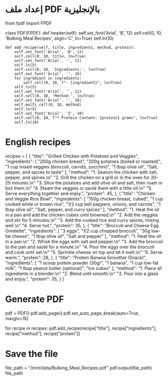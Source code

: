 # إعداد ملف PDF بالإنجليزية
from fpdf import FPDF

class PDF(FPDF):
    def header(self):
        self.set_font('Arial', 'B', 12)
        self.cell(0, 10, 'Bulking Meal Recipes', align='C', ln=True)
        self.ln(10)

    def add_recipe(self, title, ingredients, method, protein):
        self.set_font('Arial', 'B', 12)
        self.cell(0, 10, title, ln=True)
        self.set_font('Arial', '', 11)
        self.ln(5)
        self.cell(0, 10, 'Ingredients:', ln=True)
        self.set_font('Arial', '', 10)
        for ingredient in ingredients:
            self.cell(0, 10, f"- {ingredient}", ln=True)
        self.ln(5)
        self.set_font('Arial', '', 11)
        self.cell(0, 10, 'Method:', ln=True)
        self.set_font('Arial', '', 10)
        self.multi_cell(0, 10, method)
        self.ln(5)
        self.set_font('Arial', 'I', 10)
        self.cell(0, 10, f"* Protein Content: {protein} grams", ln=True)
        self.ln(10)


# English recipes
recipes = [
    {
        "title": "Grilled Chicken with Potatoes and Veggies",
        "ingredients": [
            "200g chicken breast",
            "200g potatoes (boiled or roasted)",
            "1 cup mixed veggies (broccoli, carrots, zucchini)",
            "1 tbsp olive oil",
            "Salt, pepper, and spices to taste"
        ],
        "method": "1. Season the chicken with salt, pepper, and spices.\n"
                  "2. Grill the chicken on a grill or in the oven for 20-25 minutes.\n"
                  "3. Slice the potatoes and add olive oil and salt, then roast or boil them.\n"
                  "4. Steam the veggies or sauté them with a little oil.\n"
                  "5. Serve everything together and enjoy.",
        "protein": 45,
    },
    {
        "title": "Chicken and Veggie Rice Bowl",
        "ingredients": [
            "150g chicken breast, cubed",
            "1 cup cooked white or brown rice",
            "1/2 cup bell peppers, onions, and carrots",
            "1 tbsp olive oil",
            "Salt, pepper, and curry spices"
        ],
        "method": "1. Heat the oil in a pan and add the chicken cubes until browned.\n"
                  "2. Add the veggies and stir for 5 minutes.\n"
                  "3. Add the cooked rice and curry spices, mixing well.\n"
                  "4. Serve hot.",
        "protein": 35,
    },
    {
        "title": "Broccoli and Cheese Egg Omelette",
        "ingredients": [
            "3 eggs",
            "1/2 cup chopped broccoli",
            "30g low-fat cheese",
            "1 tbsp olive oil",
            "Salt and pepper"
        ],
        "method": "1. Heat the oil in a pan.\n"
                  "2. Whisk the eggs with salt and pepper.\n"
                  "3. Add the broccoli to the pan and sauté for a minute.\n"
                  "4. Pour the eggs over the broccoli and cook until set.\n"
                  "5. Sprinkle cheese on top and let it melt.\n"
                  "6. Serve warm.",
        "protein": 28,
    },
    {
        "title": "Protein Banana Smoothie (Snack)",
        "ingredients": [
            "1 scoop protein powder (30g)",
            "1 banana",
            "1 cup low-fat milk",
            "1 tbsp peanut butter (optional)",
            "Ice cubes"
        ],
        "method": "1. Place all ingredients in a blender.\n"
                  "2. Blend until smooth.\n"
                  "3. Pour into a glass and enjoy.",
        "protein": 35,
    }
]

# Generate PDF
pdf = PDF()
pdf.add_page()
pdf.set_auto_page_break(auto=True, margin=15)

for recipe in recipes:
    pdf.add_recipe(recipe["title"], recipe["ingredients"], recipe["method"], recipe["protein"])

# Save the file
file_path = "/mnt/data/Bulking_Meal_Recipes.pdf"
pdf.output(file_path)
file_path

